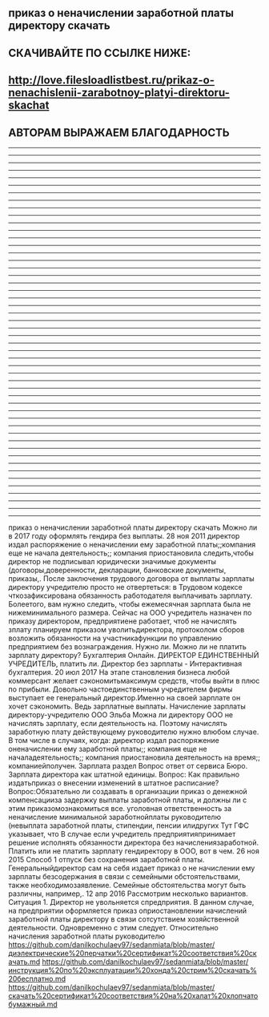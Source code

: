 приказ о неначислении заработной платы директору скачать
--------------------------------------------------
СКАЧИВАЙТЕ ПО ССЫЛКЕ НИЖЕ:
--------------------------------------------------
http://love.filesloadlistbest.ru/prikaz-o-nenachislenii-zarabotnoy-platyi-direktoru-skachat
--------------------------------------------------
АВТОРАМ ВЫРАЖАЕМ БЛАГОДАРНОСТЬ
--------------------------------------------------
--------------------------------------------------
--------------------------------------------------
--------------------------------------------------
--------------------------------------------------
--------------------------------------------------
--------------------------------------------------
--------------------------------------------------
--------------------------------------------------
--------------------------------------------------
--------------------------------------------------
--------------------------------------------------
--------------------------------------------------
--------------------------------------------------
--------------------------------------------------
--------------------------------------------------
--------------------------------------------------
--------------------------------------------------
--------------------------------------------------
--------------------------------------------------
--------------------------------------------------
--------------------------------------------------
--------------------------------------------------
--------------------------------------------------
--------------------------------------------------
--------------------------------------------------
--------------------------------------------------
--------------------------------------------------
--------------------------------------------------
--------------------------------------------------
--------------------------------------------------
--------------------------------------------------
--------------------------------------------------
--------------------------------------------------
--------------------------------------------------
--------------------------------------------------
--------------------------------------------------
--------------------------------------------------
--------------------------------------------------
--------------------------------------------------
--------------------------------------------------
--------------------------------------------------
--------------------------------------------------
--------------------------------------------------
--------------------------------------------------
--------------------------------------------------
--------------------------------------------------
--------------------------------------------------
--------------------------------------------------
--------------------------------------------------
--------------------------------------------------
приказ о неначислении заработной платы директору скачать Можно ли в 2017 году оформлять гендира без выплаты. 28 ноя 2011  директор издал распоряжение о неначислении ему заработной платы;;компания еще не начала деятельность;; компания приостановила  следить,чтобы директор не подписывал юридически значимые документы (договоры,доверенности, декларации, банковские документы, приказы,. После заключения трудового договора от выплаты зарплаты директору учредителю просто не отвертеться: в Трудовом кодексе чткозафиксирована обязанность работодателя выплачивать зарплату. Болеетого, вам нужно следить, чтобы ежемесячная зарплата была не нижеминимального размера. Сейчас на ООО учредитель назначен по приказу директором, предприятиене работает, чтоб не начислять зплату планируем приказом уволитьдиректора, протоколом сборов возложить обязанности на участникафункции по управлению предприятием без вознаграждения. Нужно ли. Можно ли не платить зарплату директору?  Бухгалтерия Онлайн. ДИРЕКТОР ЕДИНСТВЕННЫЙ УЧРЕДИТЕЛЬ, платить ли. Директор без зарплаты - Интерактивная бухгалтерия. 20 июл 2017  На этапе становления бизнеса любой коммерсант желает сэкономитьмаксимум средств, чтобы выйти в плюс по прибыли. Довольно частоединственным учредителем фирмы выступает ее генеральный директор.Именно на своей зарплате он хочет сэкономить. Ведь зарплатные выплаты. Начисление зарплаты директору-учредителю ООО  Эльба
Можна ли директору ООО не начислять зарплату, если деятельность на. Поэтому начислять заработную плату действующему руководителю нужно влюбом случае. В том числе в случаях, когда: директор издал распоряжение оненачислении ему заработной платы;; компания еще не началадеятельность;; компания приостановила деятельность на время;; компаниейполучен. Зарплата  раздел Вопрос  ответ от сервиса Бюро. Зарплата директора как штатной единицы. Вопрос:  Как правильно издатьприказ о внесении изменений в штатное расписание?  Вопрос:Обязательно ли создавать в организации приказ о денежной компенсацииза задержку выплаты заработной платы, и должны ли с этим приказомознакомиться все. уголовная ответственность за неначисление минимальной заработнойплаты руководителю (невыплата заработной платы, стипендии, пенсии илидругих  Тут ГФС указывает, что В случае если учредитель предприятияпринимает решение исполнять обязанности директора без начислениязаработной. Платить или не платить зарплату гендиректору в ООО, вот в чем. 26 ноя 2015  Способ 1  отпуск без сохранения заработной платы. Генеральныйдиректор сам на себя издает приказ о не начислении ему зарплаты безсодержания в связи с семейными обстоятельствами, также необходимозаявление. Семейные обстоятельства могут быть различны, например,. 12 апр 2016  Рассмотрим несколько вариантов. Ситуация 1. Директор не увольняется спредприятия. В данном случае, на предприятии оформляется приказ оприостановлении начислений заработной платы директору в связи сотсутствием хозяйственной деятельности. Одновременно с этим следует. Относительно начисления заработной платы руководителю
https://github.com/danilkochulaev97/sedanmiata/blob/master/диэлектрические%20перчатки%20сертификат%20соответствия%20скачать.md
https://github.com/danilkochulaev97/sedanmiata/blob/master/инструкция%20по%20эксплуатации%20хонда%20стрим%20скачать%20бесплатно.md
https://github.com/danilkochulaev97/sedanmiata/blob/master/скачать%20сертификат%20соответствия%20на%20халат%20хлопчатобумажный.md